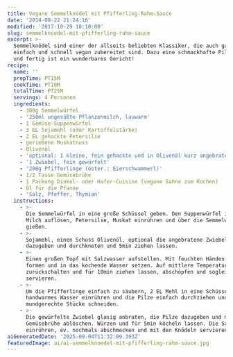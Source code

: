 ```yaml
---
title: Vegane Semmelknödel mit Pfifferling-Rahm-Sauce
date: '2014-08-22 21:24:16'
modified: '2017-10-29 18:10:00'
slug: semmelknoedel-mit-pfifferling-rahm-sauce
excerpt: >-
  Semmelknödel sind einer der allseits beliebten Klassiker, die auch ganz
  einfach und schnell vegan zubereitet sind. Dazu eine schmackhafte Pilz-Sauce
  und fertig ist ein wunderbares Gericht!
recipe:
  name: ''
  prepTime: PT15M
  cookTime: PT10M
  totalTime: PT25M
  servings: 4 Personen
  ingredients:
    - 300g Semmelwürfel
    - '250ml ungesüßte Pflanzenmilch, lauwarm'
    - 1 Gemüse-Suppenwürfel
    - 3 EL Sojamehl (oder Kartoffelstärke)
    - 2 EL gehackte Petersilie
    - geriebene Muskatnuss
    - Olivenöl
    - 'optional: 1 kleine, fein gehackte und in Olivenöl kurz angebratene Zwiebel'
    - '1 Zwiebel, fein gewürfelt'
    - '200g Pfifferlinge (öster.: Eierschwammerl)'
    - 1/2 Tasse Gemüsebrühe
    - 1 Packung Dinkel- oder Hafer-Cuisine (vegane Sahne zum Kochen)
    - Öl für die Pfanne
    - 'Salz, Pfeffer, Thymian'
  instructions:
    - >-
      Die Semmelwürfel in eine große Schüssel geben. Den Suppenwürfel in der
      Milch auflösen, Petersilie, Muskat einrühren und über die Semmelwürfel
      gießen.
    - >-
      Sojamehl, einen Schuss Olivenöl, optional die angebratene Zwiebel
      dazugeben und durchkneten und 5min ziehen lassen.
    - >-
      Einen großen Topf mit Salzwasser aufstellen. Mit feuchten Händen Knödel
      formen und in das kochende Wasser setzen. Auf mittlere Temperatur
      zurückschalten und für 10min ziehen lassen, abschöpfen und sogleich
      servieren.
    - >-
      Um die Pfifferlinge einfach zu säubern, 2 EL Mehl in eine Schüssel
      handwarmes Wasser einrühren und die Pilze einfach durchziehen und in
      mundgerechte Stücke schneiden.
    - >-
      Die gewürfelte Zwiebel glasig anbraten, die Pilze dazugeben und mit der
      Gemüsebrühe ablöschen. Würzen und für 5min köcheln lassen. Die Sahne
      einrühren, ev. nochmals abschmecken und mit den Knödeln servieren.
aiGeneratedDate: '2025-09-04T11:32:09.393Z'
featuredImage: ai/ai-semmelknoedel-mit-pfifferling-rahm-sauce.jpg
---
```


